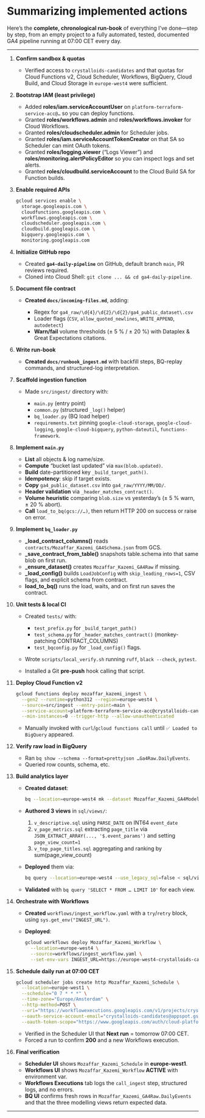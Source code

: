 # Summarizing implemented actions

Here’s the **complete, chronological run-book** of everything I’ve done—step by step, from an empty project to a fully automated, tested, documented GA4 pipeline running at 07:00 CET every day.

---

1. **Confirm sandbox & quotas**

   * Verified access to `crystalloids-candidates` and that quotas for Cloud Functions v2, Cloud Scheduler, Workflows, BigQuery, Cloud Build, and Cloud Storage in `europe-west4` were sufficient.

2. **Bootstrap IAM (least privilege)**

   * Added **roles/iam.serviceAccountUser** on `platform-terraform-service-acc@…` so you can deploy functions.
   * Granted **roles/workflows.admin** and **roles/workflows.invoker** for Cloud Workflows.
   * Granted **roles/cloudscheduler.admin** for Scheduler jobs.
   * Granted **roles/iam.serviceAccountTokenCreator** on that SA so Scheduler can mint OAuth tokens.
   * Granted **roles/logging.viewer** (“Logs Viewer”) and **roles/monitoring.alertPolicyEditor** so you can inspect logs and set alerts.
   * Granted **roles/cloudbuild.serviceAccount** to the Cloud Build SA for Function builds.

3. **Enable required APIs**

   ```bash
   gcloud services enable \
     storage.googleapis.com \
     cloudfunctions.googleapis.com \
     workflows.googleapis.com \
     cloudscheduler.googleapis.com \
     cloudbuild.googleapis.com \
     bigquery.googleapis.com \
     monitoring.googleapis.com
   ```

4. **Initialize GitHub repo**

   * Created **`ga4-daily-pipeline`** on GitHub, default branch `main`, PR reviews required.
   * Cloned into Cloud Shell: `git clone ... && cd ga4-daily-pipeline`.

5. **Document file contract**

   * **Created `docs/incoming-files.md`**, adding:

     * Regex for `ga4_raw/\d{4}/\d{2}/\d{2}/ga4_public_dataset\.csv`
     * Loader flags (`CSV`, `allow_quoted_newlines`, `WRITE_APPEND`, `autodetect`)
     * **Warn/fail** volume thresholds (± 5 % / ± 20 %) with Dataplex & Great Expectations citations.

6. **Write run-book**

   * **Created `docs/runbook_ingest.md`** with backfill steps, BQ-replay commands, and structured-log interpretation.

7. **Scaffold ingestion function**

   * Made `src/ingest/` directory with:

     * `main.py` (entry point)
     * `common.py` (structured `_log()` helper)
     * `bq_loader.py` (BQ load helper)
     * `requirements.txt` pinning `google-cloud-storage`, `google-cloud-logging`, `google-cloud-bigquery`, `python-dateutil`, `functions-framework`.

8. **Implement `main.py`**

   * **List** all objects & log name/size.
   * **Compute** “bucket last updated” via `max(blob.updated)`.
   * **Build** date-partitioned key `_build_target_path()`.
   * **Idempotency**: skip if target exists.
   * **Copy** `ga4_public_dataset.csv` into `ga4_raw/YYYY/MM/DD/`.
   * **Header validation** via `_header_matches_contract()`.
   * **Volume heuristic** comparing `blob.size` vs yesterday’s (± 5 % warn, ± 20 % abort).
   * **Call** `load_to_bq(gcs://…)`, then return HTTP 200 on success or raise on error.

9. **Implement `bq_loader.py`**

   * **\_load\_contract\_columns()** reads `contracts/Mozaffar_Kazemi_GA4Schema.json` from GCS.
   * **\_save\_contract\_from\_table()** snapshots table.schema into that same blob on first run.
   * **\_ensure\_dataset()** creates `Mozaffar_Kazemi_GA4Raw` if missing.
   * **\_load\_config()** builds `LoadJobConfig` with `skip_leading_rows=1`, CSV flags, and explicit schema from contract.
   * **load\_to\_bq()** runs the load, waits, and on first run saves the contract.

10. **Unit tests & local CI**

    * Created `tests/` with:

      * `test_prefix.py` for `_build_target_path()`
      * `test_schema.py` for `_header_matches_contract()` (monkey-patching CONTRACT\_COLUMNS)
      * `test_bqconfig.py` for `_load_config()` flags.
    * Wrote `scripts/local_verify.sh` running `ruff`, `black --check`, `pytest`.
    * Installed a Git **pre-push** hook calling that script.

11. **Deploy Cloud Function v2**

    ```bash
    gcloud functions deploy mozaffar_kazemi_ingest \
      --gen2 --runtime=python312 --region=europe-west4 \
      --source=src/ingest --entry-point=main \
      --service-account=platform-terraform-service-acc@crystalloids-candidates.iam.gserviceaccount.com \
      --min-instances=0 --trigger-http --allow-unauthenticated
    ```

    * Manually invoked with `curl`/`gcloud functions call` until `✅ Loaded to BigQuery` appeared.

12. **Verify raw load in BigQuery**

    * Ran `bq show --schema --format=prettyjson …Ga4Raw.DailyEvents`.
    * Queried row counts, schema, etc.

13. **Build analytics layer**

    * **Created dataset**:

      ```bash
      bq --location=europe-west4 mk --dataset Mozaffar_Kazemi_GA4Model
      ```
    * **Authored 3 views** in `sql/views/`:

      1. `v_descriptive.sql` using `PARSE_DATE` on INT64 `event_date`
      2. `v_page_metrics.sql` extracting `page_title` via `JSON_EXTRACT_ARRAY(..., '$.event_params')` and setting `page_view_count=1`
      3. `v_top_page_titles.sql` aggregating and ranking by sum(page\_view\_count)
    * **Deployed** them via:

      ```bash
      bq query --location=europe-west4 --use_legacy_sql=false < sql/views/v_*.sql
      ```
    * **Validated** with `bq query 'SELECT * FROM … LIMIT 10'` for each view.

14. **Orchestrate with Workflows**

    * **Created** `workflows/ingest_workflow.yaml` with a `try`/`retry` block, using `sys.get_env("INGEST_URL")`.
    * **Deployed**:

      ```bash
      gcloud workflows deploy Mozaffar_Kazemi_Workflow \
        --location=europe-west4 \
        --source=workflows/ingest_workflow.yaml \
        --set-env-vars INGEST_URL=https://europe-west4-crystalloids-candidates.cloudfunctions.net/mozaffar_kazemi_ingest
      ```

15. **Schedule daily run at 07:00 CET**

    ```bash
    gcloud scheduler jobs create http Mozaffar_Kazemi_Schedule \
      --location=europe-west1 \
      --schedule="0 7 * * *" \
      --time-zone="Europe/Amsterdam" \
      --http-method=POST \
      --uri="https://workflowexecutions.googleapis.com/v1/projects/crystalloids-candidates/locations/europe-west4/workflows/Mozaffar_Kazemi_Workflow/executions" \
      --oauth-service-account-email="crystalloids-candidates@appspot.gserviceaccount.com" \
      --oauth-token-scope="https://www.googleapis.com/auth/cloud-platform"
    ```

    * Verified in the Scheduler UI that **Next run** = tomorrow 07:00 CET.
    * Forced a run to confirm **200** and a new Workflows execution.

16. **Final verification**

    * **Scheduler UI** shows `Mozaffar_Kazemi_Schedule` in **europe-west1**.
    * **Workflows UI** shows `Mozaffar_Kazemi_Workflow` **ACTIVE** with environment var.
    * **Workflows Executions** tab logs the `call_ingest` step, structured logs, and no errors.
    * **BQ UI** confirms fresh rows in `Mozaffar_Kazemi_GA4Raw.DailyEvents` and that the three modelling views return expected data.

---